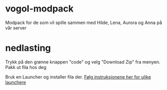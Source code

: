# vogol-modpack
Modpack for de som vil spille sammen med Hilde, Lena, Aurora og Anna på vår server

# nedlasting
Trykk på den grønne knappen "code" og velg "Download Zip" fra menyen.
Pakk ut fila hos deg

Bruk en Launcher og installer fila der. [Følg instruksjonene her for ulike launchere](https://docs.modrinth.com/modpacks/create)
